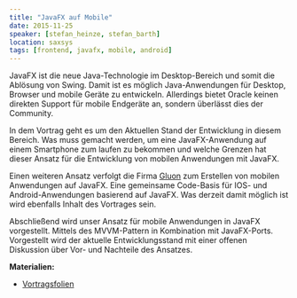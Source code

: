 ```yaml
---
title: "JavaFX auf Mobile"
date: 2015-11-25
speaker: [stefan_heinze, stefan_barth]
location: saxsys
tags: [frontend, javafx, mobile, android]
---
```


JavaFX ist die neue Java-Technologie im Desktop-Bereich und somit die Ablösung von Swing. Damit ist es möglich
Java-Anwendungen für Desktop, Browser und mobile Geräte zu entwickeln. Allerdings bietet Oracle keinen direkten Support
für mobile Endgeräte an, sondern überlässt dies der Community.

In dem Vortrag geht es um den Aktuellen Stand der Entwicklung in diesem Bereich. Was muss gemacht werden, um eine
JavaFX-Anwendung auf einem Smartphone zum laufen zu bekommen und welche Grenzen hat dieser Ansatz für die Entwicklung
von mobilen Anwendungen mit JavaFX.

Einen weiteren Ansatz verfolgt die Firma [Gluon](http://gluonhq.com/) zum Erstellen von mobilen Anwendungen auf JavaFX.
Eine gemeinsame Code-Basis für IOS- und Android-Anwendungen basierend auf JavaFX. Was derzeit damit möglich ist wird
ebenfalls Inhalt des Vortrages sein.

Abschließend wird unser Ansatz für mobile Anwendungen in JavaFX vorgestellt. Mittels des MVVM-Pattern in Kombination mit
JavaFX-Ports. Vorgestellt wird der aktuelle Entwicklungsstand mit einer offenen Diskussion über Vor- und Nachteile des
Ansatzes.

**Materialien:**

- [Vortragsfolien](/downloads/juggr_javafx_on_mobile.pdf)
